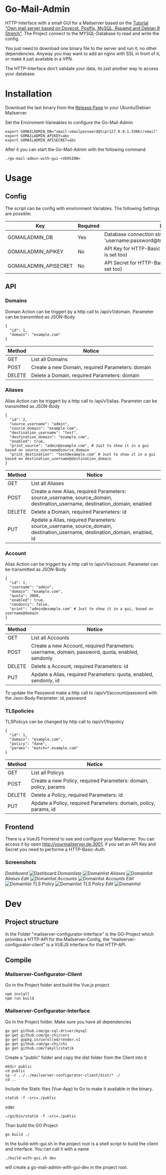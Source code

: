 # Go-Mail-Admin
HTTP-Interface with a small GUI for a Mailserver based on the [Tutorial "Own mail server based on Dovecot, Postfix, MySQL, Rspamd and Debian 9 Stretch"](https://thomas-leister.de/en/mailserver-debian-stretch/).
The Project connect to the MYSQL-Database to read and write the config. 

You just need to download one binary file to the server and run it, no other dependencies. Anyway you may want to add an nginx with SSL in front of it, or make it just available in a VPN.

The HTTP-Interface don't validate your data, its just another way to access your database.
# Installation
Download the last binary from the [Release Page](https://github.com/kekskurse/go-mail-admin/releases) to your Ubuntu/Debian Mailserver. 

Set the Enviroment-Varieables to configure the Go-Mail-Admin
```
export GOMAILADMIN_DB="vmail:vmailpassword@tcp(127.0.0.1:3306)/vmail"
export GOMAILADMIN_APIKEY=abc
export GOMAILADMIN_APISECRET=abc
```

After it you can start the Go-Mail-Admin with the following command
```
./go-mail-admin-with-gui-<VERSION>
```

# Usage
## Config
The script can be config with environment Variables. The following Settings are possible:

| Key | Required | Notice |
| --- | ---      | --- |
| GOMAILADMIN_DB | Yes | Database connection string like 'username:password@tcp(127.0.0.1:3306)/database' |
| GOMAILADMIN_APIKEY | No | API Key for HTTP-Basic-Auth (just use if APISECRET  is set too)  |
| GOMAILADMIN_APISECRET | No | API Secret for HTTP-Basic-Auth (just use if APIKEY is set too) |

## API
### Domains
Domain Action can be triggert by a http call to /api/v1/domain. Parameter can be transmitted as JSON-Body

```
{
  "id": 1,
  "domain": "example.com"
}
```

| Method | Notice |
| ---    | ---    |
| GET    | List all Domains |
| POST   | Create a new Domain, required Parameters: domain |
| DELETE | Delete a Domain, required Parameters: domain |

### Aliases
Alias Action can be triggert by a http call to /api/v1/alias. Parameter can be transmitted as JSON-Body

```
{
  "id": 2,
  "source_username": "admin",
  "source_domain": "example.com",
  "destination_username": "test",
  "destination_domain": "example.com",
  "enabled": true,
  "print_source": "admin@example.com", # Just to show it in a gui based on source_username@source_domain
  "print_destination": "test@example.com" # Just to show it in a gui based on destination_username@destination_domain
}
```

| Method | Notice |
| ---    | ---    |
| GET    | List all Aliases |
| POST   | Create a new Alias, required Parameters: source_username, source_domain, destination_username, destination_domain, enabled |
| DELETE | Delete a Domain, required Parameters: id |
| PUT    | Apdate a Alias, required Parameters: source_username, source_domain, destination_username, destination_domain, enabled, id |

### Account
Alias Action can be triggert by a http call to /api/v1/account. Parameter can be transmitted as JSON-Body

```
{
  "id": 1,
  "username": "admin",
  "domain": "example.com",
  "quota": 3000,
  "enabled": true,
  "sendonly": false,
  "print": "admin@example.com" # Just to show it in a gui, based on username@domain
}
```

| Method | Notice |
| ---    | ---    |
| GET    | List all Accounts |
| POST   | Create a new Account, required Parameters: username, domain, password, quota, enabled, sendonly |
| DELETE | Delete a Account, required Parameters: id |
| PUT    | Apdate a Alias, required Parameters: quota, enabled, sendonly, id |

To update the Password make a http call to /api/v1/account/password with the Json-Body Parameter: id, password

### TLSpolicies
TLSPolicys can be changed by http call to /api/v1/tlspolicy

```
{
  "id": 1,
  "domain": "example.com",
  "policy": "dane",
  "params": "match=*.example.com"
}
```

| Method | Notice |
| ---    | ---    |
| GET    | List all Policys |
| POST   | Create a new Policy, required Parameters: domain, policy, params |
| DELETE | Delete a Policy, required Parameters: id |
| PUT    | Apdate a Policy, required Parameters: domain, policy, params, id |

## Frontend
There is a VueJS Frontend to see and configure your Mailserver. You can access it by open http://yourmailserver.de:3001, if you set an API Key and Secret you need to performe a HTTP-Basic-Auth.

### Screenshots
*Dashboard*
![Dashboard](statik/dashboard.png)
*Domainliste*
![Domainlist](statik/domains.png)
*Aliases*
![Domainlist](statik/aliases.png)
*Aliases Edit*
![Domainlist](statik/aliases-edit.png)
*Accounts*
![Domainlist](statik/accounts.png)
*Accounts Edit*
![Domainlist](statik/account-edit.png)
*TLS Policy*
![Domainlist](statik/tlspolicy.png)
*TLS Policy Edit*
![Domainlist](statik/tlspolicy-edit.png)

# Dev
## Project structure
In the Folder "mailserver-configurator-interface" is the GO-Project which provides a HTTP-API for the Mailserver-Config, the "mailserver-configurator-client" is a VUEJS interface for that HTTP-API.

## Compile
### Mailserver-Configurator-Client
Go in the Project folder and build the Vue.js project

```
npm install
npm run build
```
### Mailserver-Configurator-Interface
Go in the Project folder. Make sure you have all dependencies

```
go get github.com/go-sql-driver/mysql
go get github.com/go-chi/cors
go get gopkg.in/unrolled/render.v1
go get github.com/go-chi/chi
go get github.com/rakyll/statik
```

Create a "public" folder and copy the dist folder from the Client into it

```
mkdir public
cd public
cp -r ../../mailserver-configurator-client/dist/* ./
cd ..
```

Include the Static files (Vue-App) to Go to make it available in the binary.
```
statik -f -src=./public
```
oder
```
~/go/bin/statik -f -src=./public
```
Than build the GO Project
```
go build ./
```

In the build-with-gui.sh in the project root is a shell script to build the client and interface. You can call it with a name
```
./build-with-gui.sh dev
```
will create a go-mail-admin-with-gui-dev in the project root.
